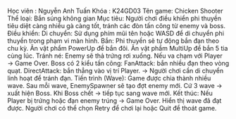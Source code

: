 Học viên : Nguyễn Anh Tuấn
Khóa : K24GD03
Tên game: Chicken Shooter
Thể loại: Bắn súng không gian
Mục tiêu:
Người chơi điều khiển phi thuyền tiêu diệt càng nhiều gà càng tốt, tránh các đòn tấn công từ enemy và boss.
Điều khiển:
Di chuyển:
Sử dụng phím mũi tên hoặc WASD để di chuyển phi thuyền trong phạm vi màn hình.
Bắn:
Phi thuyền sẽ tự động bắn đạn theo chu kỳ.
Ăn vật phẩm PowerUp để bắn đôi.
Ăn vật phẩm MultiUp để bắn 5 tia cùng lúc.
Tránh né:
Enemy sẽ thả trứng rơi xuống. Nếu va chạm với Player → Game Over.
Boss có 2 kiểu tấn công:
FanAttack: bắn nhiều đạn theo vòng quạt.
DirectAttack: bắn thẳng vào vị trí Player.
→ Người chơi cần di chuyển linh hoạt để tránh đạn.
Tiến trình (Wave):
Game được chia thành nhiều wave.
Sau mỗi wave, EnemySpawner sẽ tạo đợt enemy mới.
Cứ 3 wave → xuất hiện Boss.
Khi Boss chết → tiếp tục sang wave mới.
Kết thúc:
Nếu Player bị trứng hoặc đạn enemy trúng → Game Over.
Hiển thị wave đã đạt được.
Người chơi có thể chọn Retry để chơi lại hoặc Quit để thoát game.
